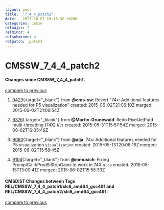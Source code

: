 ```yaml
---
layout: post
title:  "7_4_4_patch2"
date:   2017-10-07 19:13:38 +0200
categories: cmssw
relmajor: 7
relminor: 4
relsubminor: 4
relpatch: _patch2
---
```


# CMSSW_7_4_4_patch2
#### Changes since CMSSW_7_4_4_patch1:

[compare to previous](https://github.com/cms-sw/cmssw/compare/CMSSW_7_4_4_patch1...CMSSW_7_4_4_patch2)



1. [9423](http://github.com/cms-sw/cmssw/pull/9423){:target="_blank"}  from **@cms-sw**: Revert "74x: Additional features needed for P5 visualization" created: 2015-06-02T21:06:10Z merged: 2015-06-02T21:06:54Z

1. [9376](http://github.com/cms-sw/cmssw/pull/9376){:target="_blank"}  from **@Martin-Grunewald**: Redo PixelJetPuId multi-threading (74X) `hlt`  created: 2015-05-31T15:57:54Z merged: 2015-06-02T16:05:49Z

1. [9080](http://github.com/cms-sw/cmssw/pull/9080){:target="_blank"}  from **@alja**: 74x: Additional features needed for P5 visualization `visualization`  created: 2015-05-13T20:08:16Z merged: 2015-06-02T15:58:45Z

1. [9104](http://github.com/cms-sw/cmssw/pull/9104){:target="_blank"}  from **@mmusich**: Fixing PromptCalibProdSiStripGains to work in 74X `alca`  created: 2015-05-15T13:00:41Z merged: 2015-06-02T15:58:33Z

#### CMSDIST Changes between Tags REL/CMSSW_7_4_4_patch1/slc6_amd64_gcc491 and REL/CMSSW_7_4_4_patch2/slc6_amd64_gcc491:

[compare to previous](https://github.com/cms-sw/cmsdist/compare/REL/CMSSW_7_4_4_patch1/slc6_amd64_gcc491...REL/CMSSW_7_4_4_patch2/slc6_amd64_gcc491)


